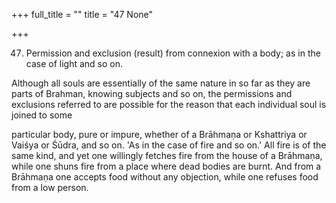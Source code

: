 +++
full_title = ""
title = "47 None"

+++


47. Permission and exclusion (result) from connexion with a body; as in the case of light and so on.

Although all souls are essentially of the same nature in so far as they are parts of Brahman, knowing subjects and so on, the permissions and exclusions referred to are possible for the reason that each individual soul is joined to some

particular body, pure or impure, whether of a Brāhmaṇa or Kshattriya or Vaiśya or Śūdra, and so on. 'As in the case of fire and so on.' All fire is of the same kind, and yet one willingly fetches fire from the house of a Brāhmaṇa, while one shuns fire from a place where dead bodies are burnt. And from a Brāhmaṇa one accepts food without any objection, while one refuses food from a low person.


